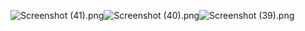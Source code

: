 ![Screenshot (41).png](..%2F..%2FPictures%2FScreenshots%2FScreenshot%20%2841%29.png)![Screenshot (40).png](..%2F..%2FPictures%2FScreenshots%2FScreenshot%20%2840%29.png)![Screenshot (39).png](..%2F..%2FPictures%2FScreenshots%2FScreenshot%20%2839%29.png)